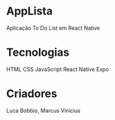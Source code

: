 # AppLista
Aplicação To Do List em React Native 
# Tecnologias
HTML 
CSS
JavaScript
React Native
Expo
# Criadores
Luca Bobbio, Marcus Vinícius
